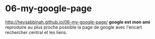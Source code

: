 # 06-my-google-page
http://heysabbinah.github.io/06-my-google-page/
**google est mon ami** reproduire au plus proche possible la page de google avec l'encart rechercher central et les liens.

